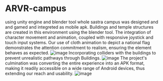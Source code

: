 # ARVR-campus
using unity engine and blender tool whole sastra campus was designed and and gamed and integreted as mobile apk.
Buildings and temple structures are created in this environment using the blender tool.
The integration of character movement and animation, coupled with responsive joystick and touch input systems.
Our use of cloth animation to depict a national flag demonstrates the attention commitment to realism, ensuring the element behaves as expected.
![image](https://github.com/jananialagar/ARVR-campus/assets/114421129/9d2b0ad4-2424-43ed-8650-ad8f7c06bfe3)
Incorporating colliders with the buildings to prevent unrealistic pathways through Buildings.
![image](https://github.com/jananialagar/ARVR-campus/assets/114421129/02cfb192-55ac-4932-8b8a-9ba37b1b92af)
The project's culmination was converting the entire experience into an APK format, making it readily accessible on a wide range of Android devices, thus extending our reach and usability.
![image](https://github.com/jananialagar/ARVR-campus/assets/114421129/ad2de3d9-25fd-4dc2-8c4f-111c3c2eee77)


